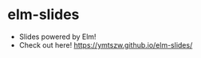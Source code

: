 elm-slides
==========

- Slides powered by Elm!
- Check out here! https://ymtszw.github.io/elm-slides/
